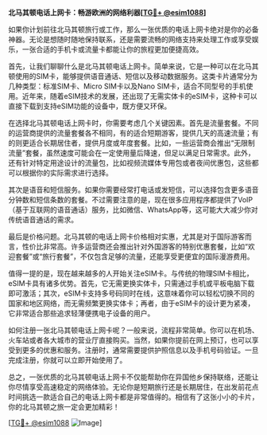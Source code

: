 **北马其顿电话上网卡：畅游欧洲的网络利器[[TG💪+ @esim1088](https://t.me/s/esim1088)]**

如果你计划前往北马其顿旅行或工作，那么一张优质的电话上网卡绝对是你的必备神器。无论是想随时随地保持联系，还是需要流畅的网络支持来处理工作或享受娱乐，一张合适的手机卡或流量卡都能让你的旅程更加便捷高效。

首先，让我们聊聊什么是北马其顿电话上网卡。简单来说，它是一种可以在北马其顿使用的SIM卡，能够提供语音通话、短信以及移动数据服务。这类卡片通常分为几种类型：标准SIM卡、Micro SIM卡以及Nano SIM卡，适合不同型号的手机使用。近年来，随着eSIM技术的发展，还出现了无需实体卡的eSIM卡，这种卡可以直接下载到支持eSIM功能的设备中，既方便又环保。

在选择北马其顿电话上网卡时，你需要考虑几个关键因素。首先是流量套餐。不同的运营商提供的流量套餐各不相同，有的适合短期游客，提供几天的高速流量；有的则更适合长期居住者，提供月度或年度套餐。比如，一些运营商会推出“无限制流量”套餐，虽然速度可能会在一定使用量后降速，但足以满足日常需求。此外，还有针对特定用途设计的流量包，比如视频流媒体专用包或者夜间优惠包，这些都可以根据你的实际需求进行选择。

其次是语音和短信服务。如果你需要经常打电话或发短信，可以选择包含更多语音分钟数和短信条数的套餐。不过需要注意的是，现在很多应用程序都提供了VoIP（基于互联网的语音通话）服务，比如微信、WhatsApp等，这可能大大减少你对传统语音通话的需求。

最后是价格问题。北马其顿的电话上网卡价格相对实惠，尤其是对于国际游客而言，性价比非常高。许多运营商还会推出针对外国游客的特别优惠套餐，比如“欢迎套餐”或“旅行套餐”，不仅包含足够的流量，还能享受更便宜的国际漫游费用。

值得一提的是，现在越来越多的人开始关注eSIM卡。与传统的物理SIM卡相比，eSIM卡具有诸多优势。首先，它无需更换实体卡，只需通过手机或平板电脑下载即可激活；其次，eSIM卡支持多号码同时在线，这意味着你可以轻松切换不同的国家和地区网络，而无需频繁更换实体卡；再者，由于eSIM卡的设计更为紧凑，它非常适合那些追求轻薄便携电子设备的用户。

如何注册一张北马其顿电话上网卡呢？一般来说，流程非常简单。你可以在机场、火车站或者各大城市的营业厅直接购买。当然，如果你提前在网上预订，也可以享受到更多的优惠和服务。注册时，通常需要提供护照信息以及手机号码验证。一旦完成注册，你就可以立即开始使用了。

总之，一张优质的北马其顿电话上网卡不仅能帮助你在异国他乡保持联络，还能让你尽情享受高速稳定的网络体验。无论你是短期旅行还是长期居住，在出发前花点时间挑选一款适合自己的电话上网卡都是非常值得的。相信有了这张小小的卡片，你的北马其顿之旅一定会更加精彩！

[[TG💪+ @esim1088](https://t.me/s/esim1088) ![Image](https://i.postimg.cc/4NQfJmqS/Snipaste-2025-05-13-00-14-12.png)]